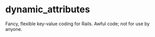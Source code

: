 dynamic_attributes
==================

Fancy, flexible key-value coding for Rails. Awful code; not for use by anyone.
